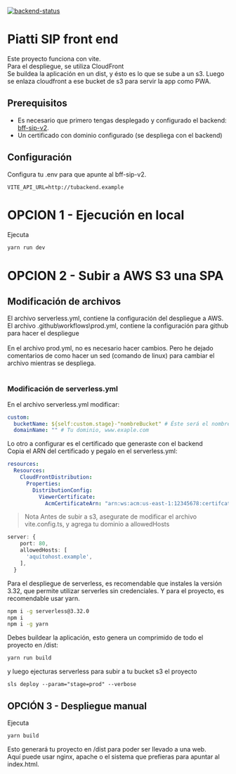 [![backend-status](https://github.com/DevSquadCBA/bff-sip-v2/actions/workflows/deploy_aws_prod.yml/badge.svg?event=check_run)](https://github.com/DevSquadCBA/bff-sip-v2/actions/workflows/deploy_aws_prod.yml)

# Piatti SIP front end
Este proyecto funciona con vite. <br>
Para el despliegue, se utiliza CloudFront<br>
Se buildea la aplicación en un dist, y ésto es lo que se sube a un s3. Luego se enlaza cloudfront a ese bucket de s3 para servir la app como PWA. <br>


## Prerequisitos
- Es necesario que primero tengas desplegado y configurado el backend: [bff-sip-v2](https://github.com/DevSquadCBA/bff-sip-v2). <br>
- Un certificado con dominio configurado (se despliega con el backend)

## Configuración
Configura tu .env para que apunte al bff-sip-v2.<br>
```
VITE_API_URL=http://tubackend.example
```

# OPCION 1 - Ejecución en local
Ejecuta
```bash
yarn run dev
```



# OPCION 2 - Subir a AWS S3 una SPA

## Modificación de archivos
El archivo serverless.yml, contiene la configuración del despliegue a AWS.<br>
El archivo .github\workflows\prod.yml, contiene la configuración para github para hacer el despliegue<br>
<br>
En el archivo prod.yml, no es necesario hacer cambios. Pero he dejado comentarios de como hacer un sed (comando de linux) para cambiar el archivo mientras se despliega. <br>
<br>

### Modificación de serverless.yml
En el archivo serverless.yml modificar:<br>
```yml
custom:
  bucketName: ${self:custom.stage}-"nombreBucket" # Éste será el nombre de tu bucket. Elije uno único en todo aws
  domainName: "" # Tu dominio, www.exaple.com
```
Lo otro a configurar es el certificado que generaste con el backend<br>
Copia el ARN del certificado y pegalo en el serverless.yml:<br>
```yml
resources:
  Resources:
    CloudFrontDistribution:
      Properties:
        DistributionConfig:
          ViewerCertificate:
            AcmCertificateArn: "arn:ws:acm:us-east-1:12345678:certifcate/111aaa-22bb-33cc-44444cccc" # cambia aquí por tu certficado
```
>Nota
Antes de subir a s3, asegurate de modificar el archivo vite.config.ts,
y agrega tu dominio a allowedHosts

```typescript
server: {
    port: 80,
    allowedHosts: [
      'aquítohost.example',
    ],
  }
```


Para el despliegue de serverless, es recomendable que instales la versión 3.32, que permite utilizar serverles sin credenciales. Y para el proyecto, es recomendable usar yarn.
```bash
npm i -g serverless@3.32.0
npm i
npm i -g yarn
```

Debes buildear la aplicación, esto genera un comprimido de todo el proyecto en /dist:
```bash
yarn run build
```

y luego ejecturas serverless para subir a tu bucket s3 el proyecto
```
sls deploy --param="stage=prod" --verbose
```


## OPCIÓN 3 - Despliegue manual

Ejecuta
```bash
yarn build
```
Esto generará tu proyecto en /dist para poder ser llevado a una web. <br>
Aquí puede usar nginx, apache o el sistema que prefieras para apuntar al index.html. 

